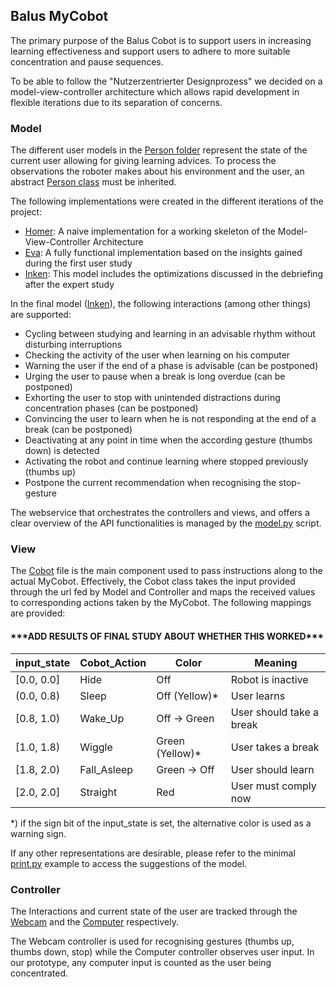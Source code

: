 ## Balus MyCobot

The primary purpose of the Balus Cobot is to support users in increasing learning effectiveness and
support users to adhere to more suitable concentration and pause sequences.

To be able to follow the "Nutzerzentrierter Designprozess" we decided on a model-view-controller architecture which allows rapid development in flexible iterations due to its separation of concerns.

### Model

The different user models in the [Person folder](./model/Person) represent the state of the current user allowing for giving learning advices.
To process the observations the roboter makes about his environment and the user, an abstract [Person class](./model/Person/person.py) must be inherited.

The following implementations were created in the different iterations of the project:
- [Homer](./model/Person/homer.py): A naive implementation for a working skeleton of the Model-View-Controller Architecture
- [Eva](./model/Person/eva.py): A fully functional implementation based on the insights gained during the first user study
- [Inken](./model/Person/inken.py): This model includes the optimizations discussed in the debriefing after the expert study

In the final model ([Inken](./model/Person/inken.py)), the following interactions (among other things) are supported:
- Cycling between studying and learning in an advisable rhythm without disturbing interruptions
- Checking the activity of the user when learning on his computer
- Warning the user if the end of a phase is advisable (can be postponed)
- Urging the user to pause when a break is long overdue (can be postponed)
- Exhorting the user to stop with unintended distractions during concentration phases (can be postponed)
- Convincing the user to learn when he is not responding at the end of a break (can be postponed)
- Deactivating at any point in time when the according gesture (thumbs down) is detected
- Activating the robot and continue learning where stopped previously (thumbs up)
- Postpone the current recommendation when recognising the stop-gesture

The webservice that orchestrates the controllers and views, and offers a clear overview of the API functionalities is managed by the [model.py](./model/model.py) script.

### View

The [Cobot](./view/cobot.py) file is the main component used to pass instructions along to the actual MyCobot.
Effectively, the Cobot class takes the input provided through the url fed by Model and Controller and maps the received values to corresponding actions taken by the MyCobot.
The following mappings are provided:

#### \*\*\*ADD RESULTS OF FINAL STUDY ABOUT WHETHER THIS WORKED\*\*\*

| input_state | Cobot_Action | Color           | Meaning                  |
|-------------|--------------|-----------------|--------------------------|
| [0.0, 0.0]  | Hide         | Off             | Robot is inactive        |
| (0.0, 0.8)  | Sleep        | Off (Yellow)*   | User learns              |
| [0.8, 1.0)  | Wake_Up      | Off -> Green    | User should take a break |
| [1.0, 1.8)  | Wiggle       | Green (Yellow)* | User takes a break       |
| [1.8, 2.0)  | Fall_Asleep  | Green -> Off    | User should learn        |
| [2.0, 2.0]  | Straight     | Red             | User must comply now     |

*) if the sign bit of the input_state is set, the alternative color is used as a warning sign.

If any other representations are desirable, please refer to the minimal [print.py](./view/print.py) example to access the suggestions of the model.

### Controller

The Interactions and current state of the user are tracked through the [Webcam](./controller/webcam_activity.py) and the [Computer](./controller/computer_activity.py) respectively.

The Webcam controller is used for recognising gestures (thumbs up, thumbs down, stop) while the Computer controller observes user input.
In our prototype, any computer input is counted as the user being concentrated.
